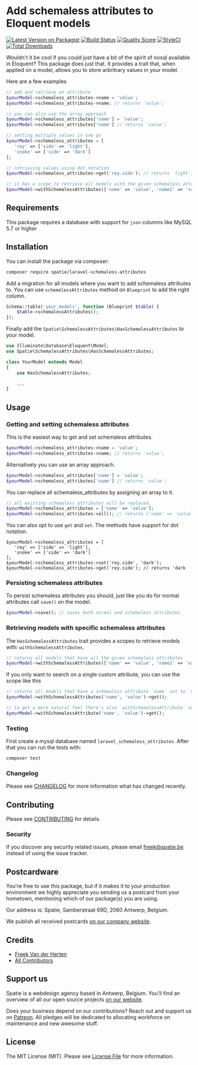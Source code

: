 # Add schemaless attributes to Eloquent models

[![Latest Version on Packagist](https://img.shields.io/packagist/v/spatie/laravel-schemaless-attributes.svg?style=flat-square)](https://packagist.org/packages/spatie/laravel-schemaless-attributes)
[![Build Status](https://img.shields.io/travis/spatie/laravel-schemaless-attributes/master.svg?style=flat-square)](https://travis-ci.org/spatie/laravel-schemaless-attributes)
[![Quality Score](https://img.shields.io/scrutinizer/g/spatie/laravel-schemaless-attributes.svg?style=flat-square)](https://scrutinizer-ci.com/g/spatie/laravel-schemaless-attributes)
[![StyleCI](https://styleci.io/repos/132581720/shield?branch=master)](https://styleci.io/repos/132581720)
[![Total Downloads](https://img.shields.io/packagist/dt/spatie/laravel-schemaless-attributes.svg?style=flat-square)](https://packagist.org/packages/spatie/laravel-schemaless-attributes)

Wouldn't it be cool if you could just have a bit of the spirit of nosql available in Eloquent? This package does just that. It provides a trait that, when applied on a model, allows you to store arbritrary values in your model.

Here are a few examples

```php
// add and retrieve an attribute
$yourModel->schemaless_attributes->name = 'value';
$yourModel->schemaless_attributes->name; // returns 'value';

// you can also use the array approach
$yourModel->schemaless_attributes['name'] = 'value';
$yourModel->schemaless_attributes['name'] // returns 'value';

// setting multiple values in one go
$yourModel->schemaless_attributes = [
   'rey' => ['side' => 'light'], 
   'snoke' => ['side' => 'dark']
];

// retrieving values using dot notation
$yourModel->schemaless_attributes->get('rey.side'); // returns 'light';

// it has a scope to retrieve all models with the given schemaless attributes
$yourModel->withSchemalessAttributes(['name' => 'value', 'name2' => 'value2])->get();
```

## Requirements

This package requires a database with support for `json` columns like MySQL 5.7 or higher

## Installation

You can install the package via composer:

```bash
composer require spatie/laravel-schemaless-attributes
```

Add a migration for all models where you want to add schemaless attributes to. You can use `schemalessAttributes` method on `Blueprint` to add the right column.

```php
Schema::table('your_models', function (Blueprint $table) {
    $table->schemalessAttributes();
});
```

Finally add the `Spatie\SchemalessAttributes\HasSchemalessAttributes` to your model.

```php
use Illuminate\Database\Eloquent\Model;
use Spatie\SchemalessAttributes\HasSchemalessAttributes;

class YourModel extends Model
{
    use HasSchemalessAttributes;

    ...
}
```

## Usage

### Getting and setting schemaless attributes

This is the easiest way to get and set schemaless attributes.

```php
$yourModel->schemaless_attributes->name = 'value';
$yourModel->schemaless_attributes->name; // returns 'value';
```

Alternatively you can use an array approach.

```php
$yourModel->schemaless_attributes['name'] = 'value';
$yourModel->schemaless_attributes['name'] // returns 'value';
```

You can replace all schemaless_attributes by assigning an array to it.

```php
// all existing schemaless attributes will be replaced.
$yourModel->schemaless_attributes = ['name' => 'value'];
$yourModel->schemaless_attributes->all(); // returns ['name' => 'value']
```

You can also opt to use `get` and `set`. The methods have support for dot notation.

```
$yourModel->schemaless_attributes = [
   'rey' => ['side' => 'light'], 
   'snoke' => ['side' => 'dark']
];
$yourModel->schemaless_attributes->set('rey.side', 'dark');
$yourModel->schemaless_attributes->get('rey.side'); // returns 'dark
```

### Persisting schemaless attributes

To persist schemaless attributes you should, just like you do for normal attributes call `save()` on the model.

```php
$yourModel->save(); // saves both normal and schemaless attributes
```

### Retrieving models with specific schemaless attributes

The `HasSchemalessAttributes` trait provides a scopes to retrieve models with: `withSchemalessAttributes`.

```php
// returns all models that have all the given schemaless attributes
$yourModel->withSchemalessAttributes(['name' => 'value', 'name2' => 'value2])->get();
```

If you only want to search on a single custom attribute, you can use the scope like this

```php
// returns all models that have a schemaless attribute `name` set to `value`
$yourModel->withSchemalessAttributes('name', 'value')->get();

// to get a more natural feel there's also `withSchemalessAttribute` scope which is just an alias for `withSchemalessAttributes`
$yourModel->withSchemalessAttribute('name', 'value')->get();
```

### Testing

First create a mysql database named `laravel_schemaless_attributes`. After that you can run the tests with:

``` bash
composer test
```

### Changelog

Please see [CHANGELOG](CHANGELOG.md) for more information what has changed recently.

## Contributing

Please see [CONTRIBUTING](CONTRIBUTING.md) for details.

### Security

If you discover any security related issues, please email freek@spatie.be instead of using the issue tracker.

## Postcardware

You're free to use this package, but if it makes it to your production environment we highly appreciate you sending us a postcard from your hometown, mentioning which of our package(s) you are using.

Our address is: Spatie, Samberstraat 69D, 2060 Antwerp, Belgium.

We publish all received postcards [on our company website](https://spatie.be/en/opensource/postcards).

## Credits

- [Freek Van der Herten](https://github.com/freekmurze)
- [All Contributors](../../contributors)

## Support us

Spatie is a webdesign agency based in Antwerp, Belgium. You'll find an overview of all our open source projects [on our website](https://spatie.be/opensource).

Does your business depend on our contributions? Reach out and support us on [Patreon](https://www.patreon.com/spatie). 
All pledges will be dedicated to allocating workforce on maintenance and new awesome stuff.

## License

The MIT License (MIT). Please see [License File](LICENSE.md) for more information.
